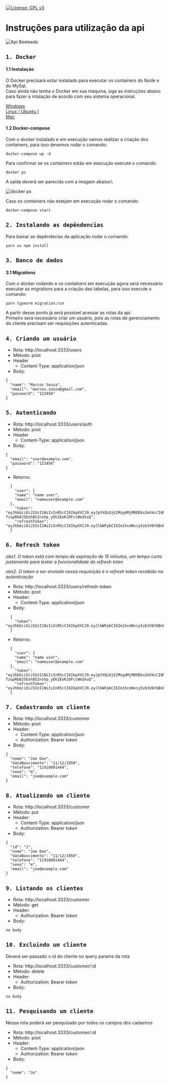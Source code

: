 [![License: GPL v3](https://img.shields.io/badge/License-GPLv3-blue.svg)](https://www.gnu.org/licenses/gpl-3.0)

# Instruções para utilização da api

<img src="https://i.ibb.co/RSQw82n/Captura-de-Tela-2021-12-06-a-s-23-09-05.png" alt="Api Beeleeds" />


## `1. Docker`
#### 1.1 Instalação

O Docker precisará estar instalado para executar os containers do Node e do MySql.\
Caso ainda não tenha o Docker em sua máquina, siga as instruções abaixo para fazer a intalação de acordo com seu sistema operacional.

[Windows](https://docs.docker.com/desktop/windows/install)\
[Linux ( Ubuntu )](https://www.digitalocean.com/community/tutorials/how-to-install-and-use-docker-on-ubuntu-20-04-pt)\
[Mac](https://docs.docker.com/desktop/mac/install)

#### 1.2 Docker-compose
Com o docker instalado e em execução vamos realizar a criação dos containers, para isso devemos rodar o comando:

```
docker-compose up -d
```

Para confirmar se os containers estão em execução execute o comando:

```
docker ps
```

A saída deverá ser parecida com a imagem abaixo:\

<img src="https://i.ibb.co/MgCR3fH/Captura-de-Tela-2021-12-06-a-s-23-47-25.png" alt="docker ps" />

Caso os containers não estejam em execução rodar o comando:

```
docker-compose start
```

## `2. Instalando as depêndencias`

Para baixar as depêndecias da aplicação rodar o comando:

```
yarn ou npm install
```


## `3. Banco de dados`
#### 3.1 Migrations

Com o docker rodando e os containers em execução agora será necessário executar as migrations para a criação das tabelas, para isso execute o comando:

```
yarn typeorm migration:run
```

A partir desse ponto já será possível acessar as rotas da api.\
Primeiro será necessário criar um usuário, pois as rotas de gerenciamento do cliente precisam ser requisições autenticadas.


## `4. Criando um usuário `

- Rota: http://localhost:3333/users
- Método: post
- Header
  - Content-Type: application/json
- Body: 

```
{
  "name": "Marcos Souza",
  "email": "marcos.souza@gmail.com",
  "password": "123456"
}
```

## `5. Autenticando `

- Rota: http://localhost:3333/users/auth
- Método: post
- Header
  - Content-Type: application/json
- Body: 

```
{
  "email": "user@example.com",
  "password": "123456"
}
```
- Retorno:
```
  {
    "user": {
    "name": "name user",
    "email": "nameuser@example.com"
  },
    "token": "eyJhbGciOiJIUzI1NiIsInR5cCI6IkpXVCJ9.eyJpYXQiOjE2Mzg4MjM0ODksImV4cCI6MTYzODgyNDM4OSwic3ViIjoiMSJ9.8ODt-fzupRb8J5Eoh8S2nshp_yOk1EoKJDFccWm1ksQ",
    "refreshToken": "eyJhbGciOiJIUzI1NiIsInR5cCI6IkpXVCJ9.eyJlbWFpbCI6Im1hcmNvcy5zb3V6YUBnbWFpbC5jb20iLCJpYXQiOjE2Mzg4MjM0ODksImV4cCI6MTY0MTQxNTQ4OSwic3ViIjoiMSJ9.FnfMDSyDhYKjKdXv107TVoQU9mjp1jCpWi4LPD4unPU"
  }
```

## `6. Refresh token `

*obs1. O token está com tempo de expiração de 15 minutos, um tempo curto justamente para testar a funcionalidade de refresh tolen*

*obs2. O token a ser enviado nessa requisição é o refresh token recebido na autenticação*

- Rota: http://localhost:3333/users/refresh-token
- Método: post
- Header:
  - Content-Type: application/json
- Body: 

```
  {
    "token": "eyJhbGciOiJIUzI1NiIsInR5cCI6IkpXVCJ9.eyJlbWFpbCI6Im1hcmNvcy5zb3V6YUBnbWFpbC5jb20iLCJpYXQiOjE2Mzg3OTAzMTQsImV4cCI6MTY0MTM4MjMxNCwic3ViIjoiMSJ9.s1qs_PTTk3e1FdGjSFcmUYWwUEsjv3pYWf0ak4gO6ls"
  }
```

- Retorno:
```
  {
    "user": {
    "name": "name user",
    "email": "nameuser@example.com"
  },
    "token": "eyJhbGciOiJIUzI1NiIsInR5cCI6IkpXVCJ9.eyJpYXQiOjE2Mzg4MjM0ODksImV4cCI6MTYzODgyNDM4OSwic3ViIjoiMSJ9.8ODt-fzupRb8J5Eoh8S2nshp_yOk1EoKJDFccWm1ksQ",
    "refreshToken": "eyJhbGciOiJIUzI1NiIsInR5cCI6IkpXVCJ9.eyJlbWFpbCI6Im1hcmNvcy5zb3V6YUBnbWFpbC5jb20iLCJpYXQiOjE2Mzg4MjM0ODksImV4cCI6MTY0MTQxNTQ4OSwic3ViIjoiMSJ9.FnfMDSyDhYKjKdXv107TVoQU9mjp1jCpWi4LPD4unPU"
  }
```

## `7. Cadastrando um cliente `

- Rota: http://localhost:3333/customer
- Método: post
- Header: 
  - Content-Type: application/json
  - Authorization: Bearer *token*
- Body:
```
{
  "nome": "Joe Doe",
  "dataNascimento": "11/12/1950",
  "telefone": "11910091444",
  "sexo": "m",
  "email": "joe@example.com"
}
```

## `8. Atualizando um cliente `

- Rota: http://localhost:3333/customer
- Método: put
- Header: 
  - Content-Type: application/json
  - Authorization: Bearer *token*
- Body:
```
{
  "id": "1",
  "nome": "Joe Doe",
  "dataNascimento": "11/12/1950",
  "telefone": "11910091444",
  "sexo": "m",
  "email": "joe@example.com"
}
```

## `9. Listando os clientes `

- Rota: http://localhost:3333/customer
- Método: get
- Header: 
  - Authorization: Bearer *token*
- Body:
```
no body
```

## `10. Excluindo um cliente `

Deverá ser passado o id do cliente no query params da rota 

- Rota: http://localhost:3333/customer/:id
- Método: delete
- Header: 
  - Authorization: Bearer *token*
- Body:
```
no body
```

## `11. Pesquisando um cliente `

Nessa rota poderá ser pesquisado por todos os campos dos cadastros 

- Rota: http://localhost:3333/customer/:id
- Método: post
- Header: 
  - Content-Type: application/json
  - Authorization: Bearer *token*
- Body:
```
{
  "nome": "Jo"
}
```
